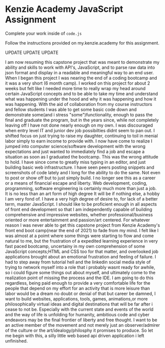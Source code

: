 # Kenzie Academy JavaScript Assignment

Complete your work inside of `code.js`

Follow the instructions provided on my.kenzie.academy for this assignment.

UPDATE UPDATE UPDATE

I am now resuming this capstone project that was meant to demonstrate my ability and skills to work with API's, JavaScript, and to parse raw data into json format and display in a readable and meaningful way to an end user. When I began this project I was nearing the end of a coding bootcamp and it was a very short (6 month camp). I worked on this project for about 2 weeks but felt like I needed more time to really wrap my head around certain JavaScript concepts and to be able to take my time and understand what was happening under the hood and why it was happening and how it was happening. With the aid of collaboration from my course instructors and fellow students I was able to get some basic code down and demonstrate some(and i stress "some")functionality, enough to pass the final and graduate the program, but in the years since, while not completely leaving off I have not done nearly enough on my own. I was discouraged when entry level IT and junior dev job possibilties didnt seem to pan out. I shifted focus on just trying to raise my daughter, continuing to toil in menial labor simply to earn income to provide with. I now have come to realize I jumped into computer science/software development with the wrong expectations and just wanted to immediately find a job and escape a situation as soon as I graduated the bootcamp. This was the wrong attitude to hold. I have since come to greatly miss typing in an editor, and just building basic web infrastructure. I have seen peers posting snippets and screenshots of code lately and I long for the ability to do the same. Not even to post or show off but to just simply build. I no longer see this as a career or a means of financial escape and liberty. Web development, coding, programming, software engineering is certainly much more than just a job. It is no less than an art form of high degree It will be if nothing else, a hobby I am very fond of. I have a very high degree of desire to, for lack of a better term, master JavaScript. I should like to be proficient enough in all aspects of front end development so that I am independently capable of building comprehensive and impressive websites, whether professional/business oriented or more entertainment and passion/art centered. For whatever reason I was never able to get this capstone project from Kenzie Academy's front end boot camp(near the end of 2021) to fade from my mind. I felt like I was almost at a poimt where some things were starting to flow and come natural to me, but the frustration of a expedited learning experience in very fast paced bootcamp, uncertainy in my own comprehension of some JavaScript concepts;HTML and CSS too for that matter, and overlooked job applications brought about an emotional frustration and feeling of failure. I had to step away from tutorial hell and the linkedin social media style of trying to network myself into a role that i probably wasnt ready for awhile, so i could figure some things out about myself, and ultimately come to the realization point of missing the process and the IDE. I am going to do this regardless, being paid enough to provide a very comfortable life for the people that depend on my effort for an activity that is more leisure than labor would be a dream no doubt or denial of that but career be damned, I want to build websites, applications, tools, games, animations,or more philosophically virtual ideas and digital destinations that will be far after i cease to not be. Especially with the current state and events of the world and the way of life is unfolding for humanity, ambitious code and cyber endeavors may be the final frontier of liberty and free thought. I want to be an active member of the movement and not merely just an observer/admirer of the culture or the art/idealogy/philosphy it promises to produce. So let me begin with this, a silly little web based api driven application i left unfinished.
